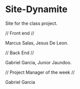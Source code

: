 # Site-Dynamite
Site for the class project.

// Front end //

Marcus Salas,
Jesus De Leon.

// Back End //

Gabriel Garcia,
Junior Jaundoo.

// Project Manager of the week //

Gabriel Garcia
